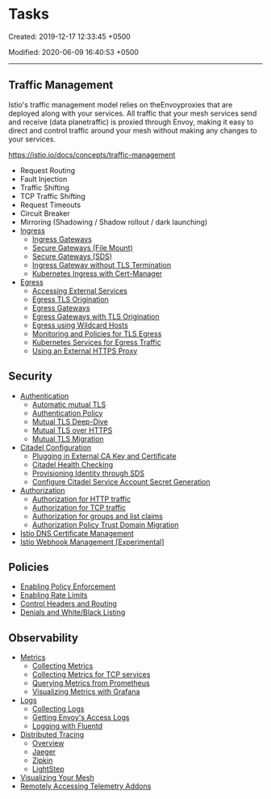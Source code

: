 # Tasks

Created: 2019-12-17 12:33:45 +0500

Modified: 2020-06-09 16:40:53 +0500

---

## Traffic Management

Istio's traffic management model relies on theEnvoyproxies that are deployed along with your services. All traffic that your mesh services send and receive (data planetraffic) is proxied through Envoy, making it easy to direct and control traffic around your mesh without making any changes to your services.

<https://istio.io/docs/concepts/traffic-management>

- Request Routing
- Fault Injection
- Traffic Shifting
- TCP Traffic Shifting
- Request Timeouts
- Circuit Breaker
- Mirroring (Shadowing / Shadow rollout / dark launching)
- [Ingress](https://istio.io/docs/tasks/traffic-management/ingress/)
  - [Ingress Gateways](https://istio.io/docs/tasks/traffic-management/ingress/ingress-control/)
  - [Secure Gateways (File Mount)](https://istio.io/docs/tasks/traffic-management/ingress/secure-ingress-mount/)
  - [Secure Gateways (SDS)](https://istio.io/docs/tasks/traffic-management/ingress/secure-ingress-sds/)
  - [Ingress Gateway without TLS Termination](https://istio.io/docs/tasks/traffic-management/ingress/ingress-sni-passthrough/)
  - [Kubernetes Ingress with Cert-Manager](https://istio.io/docs/tasks/traffic-management/ingress/ingress-certmgr/)
- [Egress](https://istio.io/docs/tasks/traffic-management/egress/)
  - [Accessing External Services](https://istio.io/docs/tasks/traffic-management/egress/egress-control/)
  - [Egress TLS Origination](https://istio.io/docs/tasks/traffic-management/egress/egress-tls-origination/)
  - [Egress Gateways](https://istio.io/docs/tasks/traffic-management/egress/egress-gateway/)
  - [Egress Gateways with TLS Origination](https://istio.io/docs/tasks/traffic-management/egress/egress-gateway-tls-origination/)
  - [Egress using Wildcard Hosts](https://istio.io/docs/tasks/traffic-management/egress/wildcard-egress-hosts/)
  - [Monitoring and Policies for TLS Egress](https://istio.io/docs/tasks/traffic-management/egress/egress_sni_monitoring_and_policies/)
  - [Kubernetes Services for Egress Traffic](https://istio.io/docs/tasks/traffic-management/egress/egress-kubernetes-services/)
  - [Using an External HTTPS Proxy](https://istio.io/docs/tasks/traffic-management/egress/http-proxy/)

## Security

- [Authentication](https://istio.io/docs/tasks/security/authentication/)
  - [Automatic mutual TLS](https://istio.io/docs/tasks/security/authentication/auto-mtls/)
  - [Authentication Policy](https://istio.io/docs/tasks/security/authentication/authn-policy/)
  - [Mutual TLS Deep-Dive](https://istio.io/docs/tasks/security/authentication/mutual-tls/)
  - [Mutual TLS over HTTPS](https://istio.io/docs/tasks/security/authentication/https-overlay/)
  - [Mutual TLS Migration](https://istio.io/docs/tasks/security/authentication/mtls-migration/)
- [Citadel Configuration](https://istio.io/docs/tasks/security/citadel-config/)
  - [Plugging in External CA Key and Certificate](https://istio.io/docs/tasks/security/citadel-config/plugin-ca-cert/)
  - [Citadel Health Checking](https://istio.io/docs/tasks/security/citadel-config/health-check/)
  - [Provisioning Identity through SDS](https://istio.io/docs/tasks/security/citadel-config/auth-sds/)
  - [Configure Citadel Service Account Secret Generation](https://istio.io/docs/tasks/security/citadel-config/ca-namespace-targeting/)
- [Authorization](https://istio.io/docs/tasks/security/authorization/)
  - [Authorization for HTTP traffic](https://istio.io/docs/tasks/security/authorization/authz-http/)
  - [Authorization for TCP traffic](https://istio.io/docs/tasks/security/authorization/authz-tcp/)
  - [Authorization for groups and list claims](https://istio.io/docs/tasks/security/authorization/rbac-groups/)
  - [Authorization Policy Trust Domain Migration](https://istio.io/docs/tasks/security/authorization/authz-td-migration/)
- [Istio DNS Certificate Management](https://istio.io/docs/tasks/security/dns-cert/)
- [Istio Webhook Management [Experimental]](https://istio.io/docs/tasks/security/webhook/)

## Policies

- [Enabling Policy Enforcement](https://istio.io/docs/tasks/policy-enforcement/enabling-policy/)
- [Enabling Rate Limits](https://istio.io/docs/tasks/policy-enforcement/rate-limiting/)
- [Control Headers and Routing](https://istio.io/docs/tasks/policy-enforcement/control-headers/)
- [Denials and White/Black Listing](https://istio.io/docs/tasks/policy-enforcement/denial-and-list/)

## Observability

- [Metrics](https://istio.io/docs/tasks/observability/metrics/)
  - [Collecting Metrics](https://istio.io/docs/tasks/observability/metrics/collecting-metrics/)
  - [Collecting Metrics for TCP services](https://istio.io/docs/tasks/observability/metrics/tcp-metrics/)
  - [Querying Metrics from Prometheus](https://istio.io/docs/tasks/observability/metrics/querying-metrics/)
  - [Visualizing Metrics with Grafana](https://istio.io/docs/tasks/observability/metrics/using-istio-dashboard/)
- [Logs](https://istio.io/docs/tasks/observability/logs/)
  - [Collecting Logs](https://istio.io/docs/tasks/observability/logs/collecting-logs/)
  - [Getting Envoy's Access Logs](https://istio.io/docs/tasks/observability/logs/access-log/)
  - [Logging with Fluentd](https://istio.io/docs/tasks/observability/logs/fluentd/)
- [Distributed Tracing](https://istio.io/docs/tasks/observability/distributed-tracing/)
  - [Overview](https://istio.io/docs/tasks/observability/distributed-tracing/overview/)
  - [Jaeger](https://istio.io/docs/tasks/observability/distributed-tracing/jaeger/)
  - [Zipkin](https://istio.io/docs/tasks/observability/distributed-tracing/zipkin/)
  - [LightStep](https://istio.io/docs/tasks/observability/distributed-tracing/lightstep/)
- [Visualizing Your Mesh](https://istio.io/docs/tasks/observability/kiali/)
- [Remotely Accessing Telemetry Addons](https://istio.io/docs/tasks/observability/gateways/)
